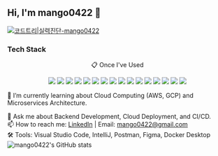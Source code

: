 ## Hi, I'm mango0422 👋


[![코드트리|실력진단-mango0422](https://banner.codetree.ai/v1/banner/mango0422)](https://www.codetree.ai/profiles/mango0422)

<!-- [![Solved.ac Profile](http://mazassumnida.wtf/api/v2/generate_badge?boj=tom990422)](https://solved.ac/tom990422/) -->


### Tech Stack
<p align="center"> 📋 Once I've Used </p>
<p align="center">
  <img src="https://img.shields.io/badge/java-007396?style=for-the-badge&logo=java&logoColor=white">
  <img src="https://img.shields.io/badge/python-3776AB?style=for-the-badge&logo=python&logoColor=white">
  <img src="https://img.shields.io/badge/mysql-4479A1?style=for-the-badge&logo=mysql&logoColor=white">
  <img src="https://img.shields.io/badge/mariaDB-003545?style=for-the-badge&logo=mariaDB&logoColor=white">
  <img src="https://img.shields.io/badge/mongoDB-47A248?style=for-the-badge&logo=MongoDB&logoColor=white">
  <img src="https://img.shields.io/badge/springboot-6DB33F?style=for-the-badge&logo=springboot&logoColor=white">
  <img src="https://img.shields.io/badge/amazonwebservices-232F3E?style=for-the-badge&logo=amazonwebservices&logoColor=white">
  <img src="https://img.shields.io/badge/github-181717?style=for-the-badge&logo=github&logoColor=white">
  <img src="https://img.shields.io/badge/git-F05032?style=for-the-badge&logo=git&logoColor=white">
  <img src="https://img.shields.io/badge/docker-2496ED?style=for-the-badge&logo=docker&logoColor=white">
  <img src="https://img.shields.io/badge/jenkins-D24939?style=for-the-badge&logo=jenkins&logoColor=white">
  <img src="https://img.shields.io/badge/kubernetes-326CE5?style=for-the-badge&logo=kubernetes&logoColor=white">
  <img src="https://img.shields.io/badge/elasticsearch-005571?style=for-the-badge&logo=elasticsearch&logoColor=white">
  <img src="https://img.shields.io/badge/argo-ef7b4d?style=for-the-badge&logo=argo&logoColor=white">
  <img src="https://img.shields.io/badge/fastapi-009688?style=for-the-badge&logo=fastapi&logoColor=white">
  <img src="https://img.shields.io/badge/githubactions-2088FF?style=for-the-badge&logo=githubactions&logoColor=white">
</p>

🌱 I’m currently learning about Cloud Computing (AWS, GCP) and Microservices Architecture.   
<!-- 🔭 Check out my recent project: [Project Name](https://github.com/your-repo).   -->
💬 Ask me about Backend Development, Cloud Deployment, and CI/CD.   
📫 How to reach me: [LinkedIn]([https://www.linkedin.com/in/your-profile/](https://www.linkedin.com/in/%EC%9A%A9%EC%A4%80-%EC%84%9C-15a5a52b9/)) | Email: mango0422@gmail.com   
🛠️ Tools: Visual Studio Code, IntelliJ, Postman, Figma, Docker Desktop    
![mango0422's GitHub stats](https://github-readme-stats.vercel.app/api?username=mango0422&show_icons=true&theme=radical)
